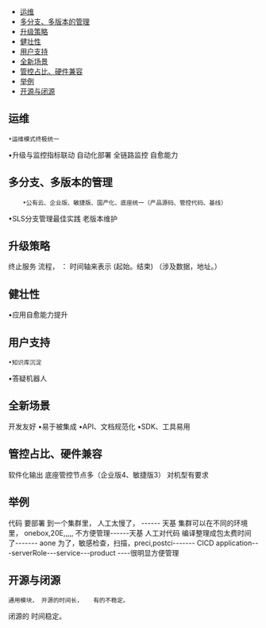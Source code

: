 <!-- TOC -->

- [运维](#运维)
- [多分支、多版本的管理](#多分支多版本的管理)
- [升级策略](#升级策略)
- [健壮性](#健壮性)
- [用户支持](#用户支持)
- [全新场景](#全新场景)
- [管控占比、硬件兼容](#管控占比硬件兼容)
- [举例](#举例)
- [开源与闭源](#开源与闭源)

<!-- /TOC -->

## 运维
	•运维模式终极统一
•升级与监控指标联动
	 自动化部署 
全链路监控
自愈能力

## 多分支、多版本的管理
		•公有云、企业版、敏捷版、国产化、底座统一（产品源码、管控代码、基线）
•SLS分支管理最佳实践
		 老版本维护

## 升级策略
终止服务
	流程，   ： 时间轴来表示  (起始。结束)     （涉及数据，地址。）

## 健壮性
•应用自愈能力提升


## 用户支持
	•知识库沉淀
•答疑机器人

## 全新场景
开发友好
	•易于被集成
•API、文档规范化
•SDK、工具易用

## 管控占比、硬件兼容
软件化输出
	底座管控节点多（企业版4、敏捷版3）
对机型有要求

## 举例
 代码 要部署 到一个集群里， 人工太慢了， ------  天基
集群可以在不同的环境里， onebox,20E,,,,, 不方便管理------天基
人工对代码 编译整理成包太费时间了-------  aone
为了，敏感检查，扫描，preci,postci------- CICD
application---serverRole---service---product   ----很明显方便管理


## 开源与闭源
	通用模块， 开源的时间长，   有的不稳定。
闭源的 时间稳定。 
